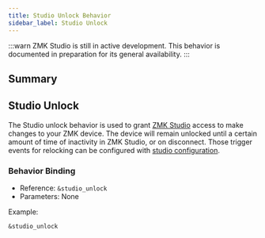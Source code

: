 ```yaml
---
title: Studio Unlock Behavior
sidebar_label: Studio Unlock
---
```


:::warn
ZMK Studio is still in active development. This behavior is documented in preparation for its general availability.
:::

## Summary

## Studio Unlock

The Studio unlock behavior is used to grant [ZMK Studio](../features/studio.md) access to make changes to your ZMK device. The device will remain unlocked until a certain amount of time of inactivity in ZMK Studio, or on disconnect. Those trigger events for relocking can be configured with [studio configuration](../config/studio.md).

### Behavior Binding

- Reference: `&studio_unlock`
- Parameters: None

Example:

```dts
&studio_unlock
```
